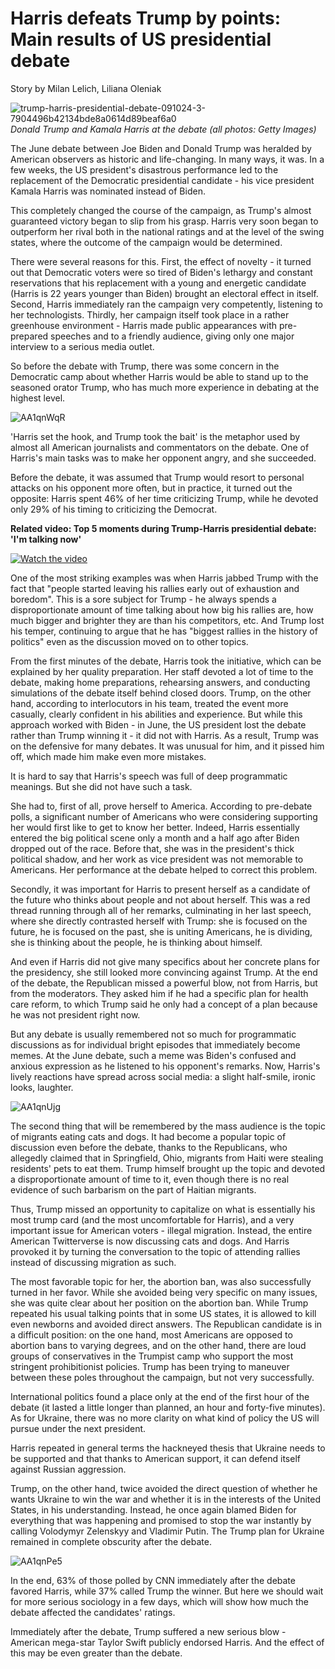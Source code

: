 # Harris defeats Trump by points: Main results of US presidential debate
Story by Milan Lelich, Liliana Oleniak

![trump-harris-presidential-debate-091024-3-7904496b42134bde8a0614d89beaf6a0](https://github.com/user-attachments/assets/de39d1bc-58c7-4322-875e-30c40fb721cb)
*Donald Trump and Kamala Harris at the debate (all photos: Getty Images)*

The June debate between Joe Biden and Donald Trump was heralded by American observers as historic and life-changing. In many ways, it was. In a few weeks, the US president's disastrous performance led to the replacement of the Democratic presidential candidate - his vice president Kamala Harris was nominated instead of Biden.

This completely changed the course of the campaign, as Trump's almost guaranteed victory began to slip from his grasp. Harris very soon began to outperform her rival both in the national ratings and at the level of the swing states, where the outcome of the campaign would be determined.

There were several reasons for this. First, the effect of novelty - it turned out that Democratic voters were so tired of Biden's lethargy and constant reservations that his replacement with a young and energetic candidate (Harris is 22 years younger than Biden) brought an electoral effect in itself. Second, Harris immediately ran the campaign very competently, listening to her technologists. Thirdly, her campaign itself took place in a rather greenhouse environment - Harris made public appearances with pre-prepared speeches and to a friendly audience, giving only one major interview to a serious media outlet.

So before the debate with Trump, there was some concern in the Democratic camp about whether Harris would be able to stand up to the seasoned orator Trump, who has much more experience in debating at the highest level.

![AA1qnWqR](https://github.com/user-attachments/assets/5bf61be2-093d-49e6-a8b4-dc0b3722be32)

'Harris set the hook, and Trump took the bait' is the metaphor used by almost all American journalists and commentators on the debate. One of Harris's main tasks was to make her opponent angry, and she succeeded.

Before the debate, it was assumed that Trump would resort to personal attacks on his opponent more often, but in practice, it turned out the opposite: Harris spent 46% of her time criticizing Trump, while he devoted only 29% of his timing to criticizing the Democrat.

**Related video: Top 5 moments during Trump-Harris presidential debate: 'I'm talking now'**

[![Watch the video](https://github.com/user-attachments/assets/dcdbfe6a-f847-450a-9260-7df5cfb1a95e)](https://www.youtube.com/watch?v=2cpddV6m1j4&t=1s)

One of the most striking examples was when Harris jabbed Trump with the fact that "people started leaving his rallies early out of exhaustion and boredom". This is a sore subject for Trump - he always spends a disproportionate amount of time talking about how big his rallies are, how much bigger and brighter they are than his competitors, etc. And Trump lost his temper, continuing to argue that he has "biggest rallies in the history of politics" even as the discussion moved on to other topics.

From the first minutes of the debate, Harris took the initiative, which can be explained by her quality preparation. Her staff devoted a lot of time to the debate, making home preparations, rehearsing answers, and conducting simulations of the debate itself behind closed doors. Trump, on the other hand, according to interlocutors in his team, treated the event more casually, clearly confident in his abilities and experience. But while this approach worked with Biden - in June, the US president lost the debate rather than Trump winning it - it did not with Harris. As a result, Trump was on the defensive for many debates. It was unusual for him, and it pissed him off, which made him make even more mistakes.

It is hard to say that Harris's speech was full of deep programmatic meanings. But she did not have such a task.

She had to, first of all, prove herself to America. According to pre-debate polls, a significant number of Americans who were considering supporting her would first like to get to know her better. Indeed, Harris essentially entered the big political scene only a month and a half ago after Biden dropped out of the race. Before that, she was in the president's thick political shadow, and her work as vice president was not memorable to Americans. Her performance at the debate helped to correct this problem.

Secondly, it was important for Harris to present herself as a candidate of the future who thinks about people and not about herself. This was a red thread running through all of her remarks, culminating in her last speech, where she directly contrasted herself with Trump: she is focused on the future, he is focused on the past, she is uniting Americans, he is dividing, she is thinking about the people, he is thinking about himself.

And even if Harris did not give many specifics about her concrete plans for the presidency, she still looked more convincing against Trump. At the end of the debate, the Republican missed a powerful blow, not from Harris, but from the moderators. They asked him if he had a specific plan for health care reform, to which Trump said he only had a concept of a plan because he was not president right now.

But any debate is usually remembered not so much for programmatic discussions as for individual bright episodes that immediately become memes. At the June debate, such a meme was Biden's confused and anxious expression as he listened to his opponent's remarks. Now, Harris's lively reactions have spread across social media: a slight half-smile, ironic looks, laughter.

![AA1qnUjg](https://github.com/user-attachments/assets/9756a81d-6ac2-434a-97b3-5765cc35ab7d)

The second thing that will be remembered by the mass audience is the topic of migrants eating cats and dogs. It had become a popular topic of discussion even before the debate, thanks to the Republicans, who allegedly claimed that in Springfield, Ohio, migrants from Haiti were stealing residents' pets to eat them. Trump himself brought up the topic and devoted a disproportionate amount of time to it, even though there is no real evidence of such barbarism on the part of Haitian migrants.

Thus, Trump missed an opportunity to capitalize on what is essentially his most trump card (and the most uncomfortable for Harris), and a very important issue for American voters - illegal migration. Instead, the entire American Twitterverse is now discussing cats and dogs. And Harris provoked it by turning the conversation to the topic of attending rallies instead of discussing migration as such.

The most favorable topic for her, the abortion ban, was also successfully turned in her favor. While she avoided being very specific on many issues, she was quite clear about her position on the abortion ban. While Trump repeated his usual talking points that in some US states, it is allowed to kill even newborns and avoided direct answers. The Republican candidate is in a difficult position: on the one hand, most Americans are opposed to abortion bans to varying degrees, and on the other hand, there are loud groups of conservatives in the Trumpist camp who support the most stringent prohibitionist policies. Trump has been trying to maneuver between these poles throughout the campaign, but not very successfully.

International politics found a place only at the end of the first hour of the debate (it lasted a little longer than planned, an hour and forty-five minutes). As for Ukraine, there was no more clarity on what kind of policy the US will pursue under the next president.

Harris repeated in general terms the hackneyed thesis that Ukraine needs to be supported and that thanks to American support, it can defend itself against Russian aggression.

Trump, on the other hand, twice avoided the direct question of whether he wants Ukraine to win the war and whether it is in the interests of the United States, in his understanding. Instead, he once again blamed Biden for everything that was happening and promised to stop the war instantly by calling Volodymyr Zelenskyy and Vladimir Putin. The Trump plan for Ukraine remained in complete obscurity after the debate.

![AA1qnPe5](https://github.com/user-attachments/assets/24efb594-5a58-4cab-bf7f-681f25877ee9)

In the end, 63% of those polled by CNN immediately after the debate favored Harris, while 37% called Trump the winner. But here we should wait for more serious sociology in a few days, which will show how much the debate affected the candidates' ratings.

Immediately after the debate, Trump suffered a new serious blow - American mega-star Taylor Swift publicly endorsed Harris. And the effect of this may be even greater than the debate.

